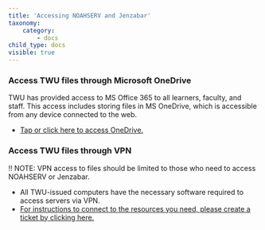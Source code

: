 ```yaml
---
title: 'Accessing NOAHSERV and Jenzabar'
taxonomy:
    category:
        - docs
child_type: docs
visible: true
---
```


### Access TWU files through Microsoft OneDrive
TWU has provided access to MS Office 365 to all learners, faculty, and staff. This access includes storing files in MS OneDrive, which is accessible from any device connected to the web.
- [Tap or click here to access OneDrive.](https://portal.office.com)

### Access TWU files through VPN

!! NOTE: VPN access to files should be limited to those who need to access NOAHSERV or Jenzabar.

- All TWU-issued computers have the necessary software required to access servers via VPN.
- [For instructions to connect to the resources you need, please create a ticket by clicking here.](https://trinitywestern.teamdynamix.com/TDClient/1904/Portal/Requests/TicketRequests/NewForm?ID=OwGNIh2Ovu8_)
